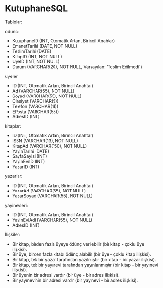 # KutuphaneSQL

Tablolar:

odunc:
- KutuphaneID (INT, Otomatik Artan, Birincil Anahtar)
- EmanetTarihi (DATE, NOT NULL)
- TeslimTarihi (DATE)
- KitapID (INT, NOT NULL)
- UyeID (INT, NOT NULL)
- Durum (VARCHAR(20), NOT NULL, Varsayılan: 'Teslim Edilmedi')

uyeler:
- ID (INT, Otomatik Artan, Birincil Anahtar)
- Ad (VARCHAR(55), NOT NULL)
- Soyad (VARCHAR(55), NOT NULL)
- Cinsiyet (VARCHAR(5))
- Telefon (VARCHAR(11))
- EPosta (VARCHAR(55))
- AdresID (INT)

kitaplar:
- ID (INT, Otomatik Artan, Birincil Anahtar)
- ISBN (VARCHAR(13), NOT NULL)
- KitapAd (VARCHAR(150), NOT NULL)
- YayinTarihi (DATE)
- SayfaSayisi (INT)
- YayinEviID (INT)
- YazarID (INT)

yazarlar:
- ID (INT, Otomatik Artan, Birincil Anahtar)
- YazarAd (VARCHAR(55), NOT NULL)
- YazarSoyad (VARCHAR(55), NOT NULL)

yayinevleri:
- ID (INT, Otomatik Artan, Birincil Anahtar)
- YayinEviAdi (VARCHAR(55), NOT NULL)
- AdresID (INT)


İlişkiler:

- Bir kitap, birden fazla üyeye ödünç verilebilir (bir kitap - çoklu üye ilişkisi).
- Bir üye, birden fazla kitabı ödünç alabilir (bir üye - çoklu kitap ilişkisi).
- Bir kitap, tek bir yazar tarafından yazılmıştır (bir kitap - bir yazar ilişkisi).
- Bir kitap, tek bir yayınevi tarafından yayınlanmıştır (bir kitap - bir yayınevi ilişkisi).
- Bir üyenin bir adresi vardır (bir üye - bir adres ilişkisi).
- Bir yayınevinin bir adresi vardır (bir yayınevi - bir adres ilişkisi).
